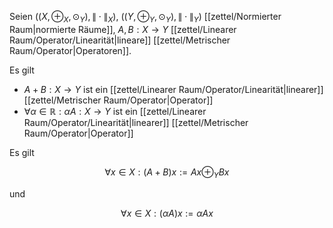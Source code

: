 Seien $((X, \oplus_X, \odot_Y), \| \cdot \|_X)$, $((Y, \oplus_Y, \odot_Y), \| \cdot \|_Y)$ [[zettel/Normierter Raum|normierte Räume]], $A, B : X \to Y$ [[zettel/Linearer Raum/Operator/Linearität|lineare]] [[zettel/Metrischer Raum/Operator|Operatoren]].

Es gilt
- $A+B : X \to Y$ ist ein [[zettel/Linearer Raum/Operator/Linearität|linearer]] [[zettel/Metrischer Raum/Operator|Operator]]
- $\forall \alpha \in \mathbb{R} : \alpha A : X \to Y$ ist ein [[zettel/Linearer Raum/Operator/Linearität|linearer]] [[zettel/Metrischer Raum/Operator|Operator]]

Es gilt

$$
	\forall x \in X : (A+B)x := Ax \oplus_Y Bx
$$

und

$$
	\forall x \in X : (\alpha A)x := \alpha Ax
$$